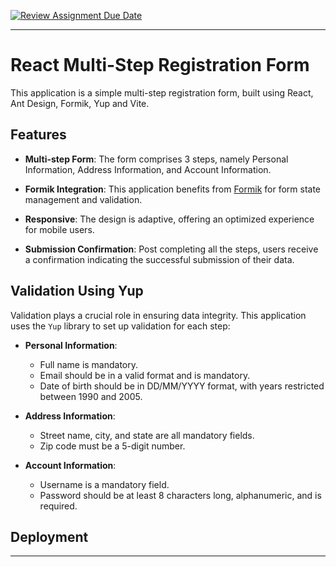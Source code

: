 [![Review Assignment Due Date](https://classroom.github.com/assets/deadline-readme-button-24ddc0f5d75046c5622901739e7c5dd533143b0c8e959d652212380cedb1ea36.svg)](https://classroom.github.com/a/EjimcIPa)

---

# React Multi-Step Registration Form

This application is a simple multi-step registration form, built using React, Ant Design, Formik, Yup and Vite.

## Features

- **Multi-step Form**: The form comprises 3 steps, namely Personal Information, Address Information, and Account Information.
  
- **Formik Integration**: This application benefits from [Formik](https://formik.org/) for form state management and validation.
  
- **Responsive**: The design is adaptive, offering an optimized experience for mobile users.
  
- **Submission Confirmation**: Post completing all the steps, users receive a confirmation indicating the successful submission of their data.

## Validation Using Yup

Validation plays a crucial role in ensuring data integrity. This application uses the `Yup` library to set up validation for each step:

- **Personal Information**: 
  - Full name is mandatory.
  - Email should be in a valid format and is mandatory.
  - Date of birth should be in DD/MM/YYYY format, with years restricted between 1990 and 2005.

- **Address Information**: 
  - Street name, city, and state are all mandatory fields.
  - Zip code must be a 5-digit number.

- **Account Information**: 
  - Username is a mandatory field.
  - Password should be at least 8 characters long, alphanumeric, and is required.

## Deployment


---